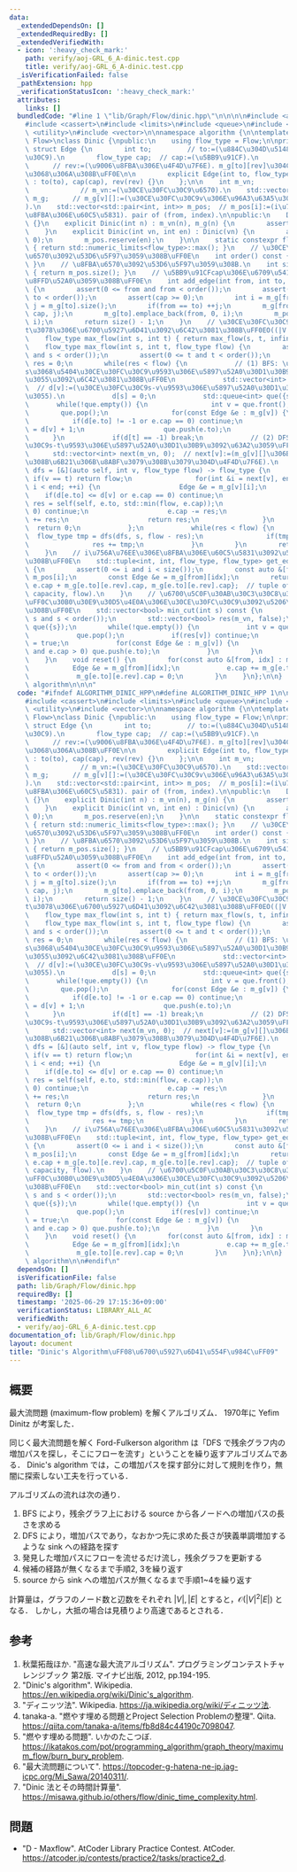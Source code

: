 ```yaml
---
data:
  _extendedDependsOn: []
  _extendedRequiredBy: []
  _extendedVerifiedWith:
  - icon: ':heavy_check_mark:'
    path: verify/aoj-GRL_6_A-dinic.test.cpp
    title: verify/aoj-GRL_6_A-dinic.test.cpp
  _isVerificationFailed: false
  _pathExtension: hpp
  _verificationStatusIcon: ':heavy_check_mark:'
  attributes:
    links: []
  bundledCode: "#line 1 \"lib/Graph/Flow/dinic.hpp\"\n\n\n\n#include <algorithm>\n\
    #include <cassert>\n#include <limits>\n#include <queue>\n#include <tuple>\n#include\
    \ <utility>\n#include <vector>\n\nnamespace algorithm {\n\ntemplate <typename\
    \ Flow>\nclass Dinic {\npublic:\n    using flow_type = Flow;\n\nprivate:\n   \
    \ struct Edge {\n        int to;         // to:=(\u884C\u304D\u5148\u30CE\u30FC\
    \u30C9).\n        flow_type cap;  // cap:=(\u5BB9\u91CF).\n        int rev;  \
    \      // rev:=(\u9006\u8FBA\u306E\u4F4D\u7F6E). m_g[to][rev]\u304C\u9006\u8FBA\
    \u3068\u306A\u308B\uFF0E\n\n        explicit Edge(int to, flow_type cap, int rev)\
    \ : to(to), cap(cap), rev(rev) {}\n    };\n\n    int m_vn;                   \
    \             // m_vn:=(\u30CE\u30FC\u30C9\u6570).\n    std::vector<std::vector<Edge>>\
    \ m_g;      // m_g[v][]:=(\u30CE\u30FC\u30C9v\u306E\u96A3\u63A5\u30EA\u30B9\u30C8\
    ).\n    std::vector<std::pair<int, int>> m_pos;  // m_pos[i]:=(i\u756A\u76EE\u306E\
    \u8FBA\u306E\u60C5\u5831). pair of (from, index).\n\npublic:\n    Dinic() : Dinic(0)\
    \ {}\n    explicit Dinic(int n) : m_vn(n), m_g(n) {\n        assert(n >= 0);\n\
    \    }\n    explicit Dinic(int vn, int en) : Dinic(vn) {\n        assert(en >=\
    \ 0);\n        m_pos.reserve(en);\n    }\n\n    static constexpr flow_type infinity()\
    \ { return std::numeric_limits<flow_type>::max(); }\n    // \u30CE\u30FC\u30C9\
    \u6570\u3092\u53D6\u5F97\u3059\u308B\uFF0E\n    int order() const { return m_vn;\
    \ }\n    // \u8FBA\u6570\u3092\u53D6\u5F97\u3059\u308B.\n    int size() const\
    \ { return m_pos.size(); }\n    // \u5BB9\u91CFcap\u306E\u6709\u5411\u8FBA\u3092\
    \u8FFD\u52A0\u3059\u308B\uFF0E\n    int add_edge(int from, int to, flow_type cap)\
    \ {\n        assert(0 <= from and from < order());\n        assert(0 <= to and\
    \ to < order());\n        assert(cap >= 0);\n        int i = m_g[from].size(),\
    \ j = m_g[to].size();\n        if(from == to) ++j;\n        m_g[from].emplace_back(to,\
    \ cap, j);\n        m_g[to].emplace_back(from, 0, i);\n        m_pos.emplace_back(from,\
    \ i);\n        return size() - 1;\n    }\n    // \u30CE\u30FC\u30C9s\u304B\u3089\
    t\u3078\u306E\u6700\u5927\u6D41\u3092\u6C42\u3081\u308B\uFF0EO((|V|^2)*|E|).\n\
    \    flow_type max_flow(int s, int t) { return max_flow(s, t, infinity()); }\n\
    \    flow_type max_flow(int s, int t, flow_type flow) {\n        assert(0 <= s\
    \ and s < order());\n        assert(0 <= t and t < order());\n        flow_type\
    \ res = 0;\n        while(res < flow) {\n            // (1) BFS: \u30CE\u30FC\u30C9\
    s\u3068\u5404\u30CE\u30FC\u30C9\u9593\u306E\u5897\u52A0\u30D1\u30B9\u306E\u9577\
    \u3055\u3092\u6C42\u3081\u308B\uFF0E\n            std::vector<int> d(m_vn, -1);\
    \  // d[v]:=(\u30CE\u30FC\u30C9s-v\u9593\u306E\u5897\u52A0\u30D1\u30B9\u306E\u9577\
    \u3055).\n            d[s] = 0;\n            std::queue<int> que({s});\n     \
    \       while(!que.empty()) {\n                int v = que.front();\n        \
    \        que.pop();\n                for(const Edge &e : m_g[v]) {\n         \
    \           if(d[e.to] != -1 or e.cap == 0) continue;\n                    d[e.to]\
    \ = d[v] + 1;\n                    que.push(e.to);\n                }\n      \
    \      }\n            if(d[t] == -1) break;\n            // (2) DFS: \u30CE\u30FC\
    \u30C9s-t\u9593\u306E\u5897\u52A0\u30D1\u30B9\u3092\u63A2\u3059\uFF0E\n      \
    \      std::vector<int> next(m_vn, 0);  // next[v]:=(m_g[v][]\u306B\u304A\u3051\
    \u308B\u6B21\u306B\u8ABF\u3079\u308B\u3079\u304D\u4F4D\u7F6E).\n            auto\
    \ dfs = [&](auto self, int v, flow_type flow) -> flow_type {\n               \
    \ if(v == t) return flow;\n                for(int &i = next[v], end = m_g[v].size();\
    \ i < end; ++i) {\n                    Edge &e = m_g[v][i];\n                \
    \    if(d[e.to] <= d[v] or e.cap == 0) continue;\n                    flow_type\
    \ res = self(self, e.to, std::min(flow, e.cap));\n                    if(res ==\
    \ 0) continue;\n                    e.cap -= res;\n                    m_g[e.to][e.rev].cap\
    \ += res;\n                    return res;\n                }\n              \
    \  return 0;\n            };\n            while(res < flow) {\n              \
    \  flow_type tmp = dfs(dfs, s, flow - res);\n                if(tmp == 0) break;\n\
    \                res += tmp;\n            }\n        }\n        return res;\n\
    \    }\n    // i\u756A\u76EE\u306E\u8FBA\u306E\u60C5\u5831\u3092\u53D6\u5F97\u3059\
    \u308B\uFF0E\n    std::tuple<int, int, flow_type, flow_type> get_edge(int i) const\
    \ {\n        assert(0 <= i and i < size());\n        const auto &[from, idx] =\
    \ m_pos[i];\n        const Edge &e = m_g[from][idx];\n        return {from, e.to,\
    \ e.cap + m_g[e.to][e.rev].cap, m_g[e.to][e.rev].cap};  // tuple of (from, to,\
    \ capacity, flow).\n    }\n    // \u6700\u5C0F\u30AB\u30C3\u30C8\u306B\u3088\u308A\
    \uFF0C\u30B0\u30E9\u30D5\u4E0A\u306E\u30CE\u30FC\u30C9\u3092\u5206\u5272\u3059\
    \u308B\uFF0E\n    std::vector<bool> min_cut(int s) const {\n        assert(0 <=\
    \ s and s < order());\n        std::vector<bool> res(m_vn, false);\n        std::queue<int>\
    \ que({s});\n        while(!que.empty()) {\n            int v = que.front();\n\
    \            que.pop();\n            if(res[v]) continue;\n            res[v]\
    \ = true;\n            for(const Edge &e : m_g[v]) {\n                if(!res[e.to]\
    \ and e.cap > 0) que.push(e.to);\n            }\n        }\n        return res;\n\
    \    }\n    void reset() {\n        for(const auto &[from, idx] : m_pos) {\n \
    \           Edge &e = m_g[from][idx];\n            e.cap += m_g[e.to][e.rev].cap;\n\
    \            m_g[e.to][e.rev].cap = 0;\n        }\n    }\n};\n\n}  // namespace\
    \ algorithm\n\n\n"
  code: "#ifndef ALGORITHM_DINIC_HPP\n#define ALGORITHM_DINIC_HPP 1\n\n#include <algorithm>\n\
    #include <cassert>\n#include <limits>\n#include <queue>\n#include <tuple>\n#include\
    \ <utility>\n#include <vector>\n\nnamespace algorithm {\n\ntemplate <typename\
    \ Flow>\nclass Dinic {\npublic:\n    using flow_type = Flow;\n\nprivate:\n   \
    \ struct Edge {\n        int to;         // to:=(\u884C\u304D\u5148\u30CE\u30FC\
    \u30C9).\n        flow_type cap;  // cap:=(\u5BB9\u91CF).\n        int rev;  \
    \      // rev:=(\u9006\u8FBA\u306E\u4F4D\u7F6E). m_g[to][rev]\u304C\u9006\u8FBA\
    \u3068\u306A\u308B\uFF0E\n\n        explicit Edge(int to, flow_type cap, int rev)\
    \ : to(to), cap(cap), rev(rev) {}\n    };\n\n    int m_vn;                   \
    \             // m_vn:=(\u30CE\u30FC\u30C9\u6570).\n    std::vector<std::vector<Edge>>\
    \ m_g;      // m_g[v][]:=(\u30CE\u30FC\u30C9v\u306E\u96A3\u63A5\u30EA\u30B9\u30C8\
    ).\n    std::vector<std::pair<int, int>> m_pos;  // m_pos[i]:=(i\u756A\u76EE\u306E\
    \u8FBA\u306E\u60C5\u5831). pair of (from, index).\n\npublic:\n    Dinic() : Dinic(0)\
    \ {}\n    explicit Dinic(int n) : m_vn(n), m_g(n) {\n        assert(n >= 0);\n\
    \    }\n    explicit Dinic(int vn, int en) : Dinic(vn) {\n        assert(en >=\
    \ 0);\n        m_pos.reserve(en);\n    }\n\n    static constexpr flow_type infinity()\
    \ { return std::numeric_limits<flow_type>::max(); }\n    // \u30CE\u30FC\u30C9\
    \u6570\u3092\u53D6\u5F97\u3059\u308B\uFF0E\n    int order() const { return m_vn;\
    \ }\n    // \u8FBA\u6570\u3092\u53D6\u5F97\u3059\u308B.\n    int size() const\
    \ { return m_pos.size(); }\n    // \u5BB9\u91CFcap\u306E\u6709\u5411\u8FBA\u3092\
    \u8FFD\u52A0\u3059\u308B\uFF0E\n    int add_edge(int from, int to, flow_type cap)\
    \ {\n        assert(0 <= from and from < order());\n        assert(0 <= to and\
    \ to < order());\n        assert(cap >= 0);\n        int i = m_g[from].size(),\
    \ j = m_g[to].size();\n        if(from == to) ++j;\n        m_g[from].emplace_back(to,\
    \ cap, j);\n        m_g[to].emplace_back(from, 0, i);\n        m_pos.emplace_back(from,\
    \ i);\n        return size() - 1;\n    }\n    // \u30CE\u30FC\u30C9s\u304B\u3089\
    t\u3078\u306E\u6700\u5927\u6D41\u3092\u6C42\u3081\u308B\uFF0EO((|V|^2)*|E|).\n\
    \    flow_type max_flow(int s, int t) { return max_flow(s, t, infinity()); }\n\
    \    flow_type max_flow(int s, int t, flow_type flow) {\n        assert(0 <= s\
    \ and s < order());\n        assert(0 <= t and t < order());\n        flow_type\
    \ res = 0;\n        while(res < flow) {\n            // (1) BFS: \u30CE\u30FC\u30C9\
    s\u3068\u5404\u30CE\u30FC\u30C9\u9593\u306E\u5897\u52A0\u30D1\u30B9\u306E\u9577\
    \u3055\u3092\u6C42\u3081\u308B\uFF0E\n            std::vector<int> d(m_vn, -1);\
    \  // d[v]:=(\u30CE\u30FC\u30C9s-v\u9593\u306E\u5897\u52A0\u30D1\u30B9\u306E\u9577\
    \u3055).\n            d[s] = 0;\n            std::queue<int> que({s});\n     \
    \       while(!que.empty()) {\n                int v = que.front();\n        \
    \        que.pop();\n                for(const Edge &e : m_g[v]) {\n         \
    \           if(d[e.to] != -1 or e.cap == 0) continue;\n                    d[e.to]\
    \ = d[v] + 1;\n                    que.push(e.to);\n                }\n      \
    \      }\n            if(d[t] == -1) break;\n            // (2) DFS: \u30CE\u30FC\
    \u30C9s-t\u9593\u306E\u5897\u52A0\u30D1\u30B9\u3092\u63A2\u3059\uFF0E\n      \
    \      std::vector<int> next(m_vn, 0);  // next[v]:=(m_g[v][]\u306B\u304A\u3051\
    \u308B\u6B21\u306B\u8ABF\u3079\u308B\u3079\u304D\u4F4D\u7F6E).\n            auto\
    \ dfs = [&](auto self, int v, flow_type flow) -> flow_type {\n               \
    \ if(v == t) return flow;\n                for(int &i = next[v], end = m_g[v].size();\
    \ i < end; ++i) {\n                    Edge &e = m_g[v][i];\n                \
    \    if(d[e.to] <= d[v] or e.cap == 0) continue;\n                    flow_type\
    \ res = self(self, e.to, std::min(flow, e.cap));\n                    if(res ==\
    \ 0) continue;\n                    e.cap -= res;\n                    m_g[e.to][e.rev].cap\
    \ += res;\n                    return res;\n                }\n              \
    \  return 0;\n            };\n            while(res < flow) {\n              \
    \  flow_type tmp = dfs(dfs, s, flow - res);\n                if(tmp == 0) break;\n\
    \                res += tmp;\n            }\n        }\n        return res;\n\
    \    }\n    // i\u756A\u76EE\u306E\u8FBA\u306E\u60C5\u5831\u3092\u53D6\u5F97\u3059\
    \u308B\uFF0E\n    std::tuple<int, int, flow_type, flow_type> get_edge(int i) const\
    \ {\n        assert(0 <= i and i < size());\n        const auto &[from, idx] =\
    \ m_pos[i];\n        const Edge &e = m_g[from][idx];\n        return {from, e.to,\
    \ e.cap + m_g[e.to][e.rev].cap, m_g[e.to][e.rev].cap};  // tuple of (from, to,\
    \ capacity, flow).\n    }\n    // \u6700\u5C0F\u30AB\u30C3\u30C8\u306B\u3088\u308A\
    \uFF0C\u30B0\u30E9\u30D5\u4E0A\u306E\u30CE\u30FC\u30C9\u3092\u5206\u5272\u3059\
    \u308B\uFF0E\n    std::vector<bool> min_cut(int s) const {\n        assert(0 <=\
    \ s and s < order());\n        std::vector<bool> res(m_vn, false);\n        std::queue<int>\
    \ que({s});\n        while(!que.empty()) {\n            int v = que.front();\n\
    \            que.pop();\n            if(res[v]) continue;\n            res[v]\
    \ = true;\n            for(const Edge &e : m_g[v]) {\n                if(!res[e.to]\
    \ and e.cap > 0) que.push(e.to);\n            }\n        }\n        return res;\n\
    \    }\n    void reset() {\n        for(const auto &[from, idx] : m_pos) {\n \
    \           Edge &e = m_g[from][idx];\n            e.cap += m_g[e.to][e.rev].cap;\n\
    \            m_g[e.to][e.rev].cap = 0;\n        }\n    }\n};\n\n}  // namespace\
    \ algorithm\n\n#endif\n"
  dependsOn: []
  isVerificationFile: false
  path: lib/Graph/Flow/dinic.hpp
  requiredBy: []
  timestamp: '2025-06-29 17:15:36+09:00'
  verificationStatus: LIBRARY_ALL_AC
  verifiedWith:
  - verify/aoj-GRL_6_A-dinic.test.cpp
documentation_of: lib/Graph/Flow/dinic.hpp
layout: document
title: "Dinic's Algorithm\uFF08\u6700\u5927\u6D41\u554F\u984C\uFF09"
---
```



## 概要

最大流問題 (maximum-flow problem) を解くアルゴリズム．
1970年に Yefim Dinitz が考案した．

同じく最大流問題を解く Ford-Fulkerson algorithm は「DFS で残余グラフ内の増加パスを探し，そこにフローを流す」ということを繰り返すアルゴリズムである．
Dinic's algorithm では，この増加パスを探す部分に対して規則を作り，無闇に探索しない工夫を行っている．

アルゴリズムの流れは次の通り．

1. BFS により，残余グラフ上における source から各ノードへの増加パスの長さを求める
2. DFS により，増加パスであり，なおかつ先に求めた長さが狭義単調増加するような sink への経路を探す
3. 発見した増加パスにフローを流せるだけ流し，残余グラフを更新する
4. 候補の経路が無くなるまで手順2, 3を繰り返す
5. source から sink への増加パスが無くなるまで手順1~4を繰り返す

計算量は，グラフのノード数と辺数をそれぞれ $\lvert V \rvert, \lvert E \rvert$ とすると，$\mathcal{O}(\lvert V \rvert ^2 \lvert E \rvert)$ となる．
しかし，大抵の場合は見積りより高速であるとされる．


## 参考

1. 秋葉拓哉ほか. "高速な最大流アルゴリズム". プログラミングコンテストチャレンジブック 第2版. マイナビ出版, 2012, pp.194-195.
1. "Dinic's algorithm". Wikipedia. <https://en.wikipedia.org/wiki/Dinic's_algorithm>.
1. "ディニッツ法". Wikipedia. <https://ja.wikipedia.org/wiki/ディニッツ法>.
1. tanaka-a. "燃やす埋める問題とProject Selection Problemの整理". Qiita. <https://qiita.com/tanaka-a/items/fb8d84c44190c7098047>.
1. "燃やす埋める問題". いかのたこつぼ. <https://ikatakos.com/pot/programming_algorithm/graph_theory/maximum_flow/burn_bury_problem>.
1. "最大流問題について". <https://topcoder-g-hatena-ne-jp.jag-icpc.org/Mi_Sawa/20140311/>.
1. "Dinic 法とその時間計算量". <https://misawa.github.io/others/flow/dinic_time_complexity.html>.


## 問題

- "D - Maxflow". AtCoder Library Practice Contest. AtCoder. <https://atcoder.jp/contests/practice2/tasks/practice2_d>.
